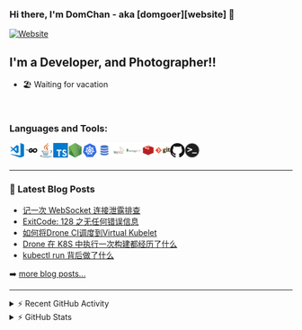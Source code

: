 ### Hi there, I'm DomChan - aka [domgoer][website] 👋

[![Website](https://img.shields.io/website?label=domgoer.io&style=for-the-badge&url=https%3A%2F%2Fblog.domgoer.io)](https://blog.domgoer.io)

## I'm a Developer, and Photographer!!

- 🏖 Waiting for vacation

<br />

### Languages and Tools:

<img align="left" alt="Visual Studio Code" width="26px" src="https://raw.githubusercontent.com/github/explore/80688e429a7d4ef2fca1e82350fe8e3517d3494d/topics/visual-studio-code/visual-studio-code.png" />
<img align="left" alt="Go" width="26px" src="https://raw.githubusercontent.com/github/explore/80688e429a7d4ef2fca1e82350fe8e3517d3494d/topics/go/go.png" />
<img align="left" alt="Java" width="26px" src="https://raw.githubusercontent.com/github/explore/80688e429a7d4ef2fca1e82350fe8e3517d3494d/topics/java/java.png" />
<img align="left" alt="TypeScript" width="26px" src="https://raw.githubusercontent.com/github/explore/80688e429a7d4ef2fca1e82350fe8e3517d3494d/topics/typescript/typescript.png" />
<img align="left" alt="Node.js" width="26px" src="https://raw.githubusercontent.com/github/explore/80688e429a7d4ef2fca1e82350fe8e3517d3494d/topics/nodejs/nodejs.png" />
<img align="left" alt="Kubernetes" width="26px" src="https://raw.githubusercontent.com/github/explore/80688e429a7d4ef2fca1e82350fe8e3517d3494d/topics/kubernetes/kubernetes.png" />
<img align="left" alt="SQL" width="26px" src="https://raw.githubusercontent.com/github/explore/80688e429a7d4ef2fca1e82350fe8e3517d3494d/topics/sql/sql.png" />
<img align="left" alt="MySQL" width="26px" src="https://raw.githubusercontent.com/github/explore/80688e429a7d4ef2fca1e82350fe8e3517d3494d/topics/mysql/mysql.png" />
<img align="left" alt="MongoDB" width="26px" src="https://raw.githubusercontent.com/github/explore/80688e429a7d4ef2fca1e82350fe8e3517d3494d/topics/mongodb/mongodb.png" />
<img align="left" alt="Redis" width="26px" src="https://raw.githubusercontent.com/github/explore/80688e429a7d4ef2fca1e82350fe8e3517d3494d/topics/redis/redis.png" />
<img align="left" alt="Git" width="26px" src="https://raw.githubusercontent.com/github/explore/80688e429a7d4ef2fca1e82350fe8e3517d3494d/topics/git/git.png" />
<img align="left" alt="GitHub" width="26px" src="https://raw.githubusercontent.com/github/explore/78df643247d429f6cc873026c0622819ad797942/topics/github/github.png" />
<img align="left" alt="Terminal" width="26px" src="https://raw.githubusercontent.com/github/explore/80688e429a7d4ef2fca1e82350fe8e3517d3494d/topics/terminal/terminal.png" />

<br />
<br />

---

### 📕 Latest Blog Posts

<!-- BLOG-POST-LIST:START -->
- [记一次 WebSocket 连接泄露排查](https://blog.domgoer.io/2019/12/29/websocket-leak/)
- [ExitCode: 128 之无任何错误信息](https://blog.domgoer.io/2019/11/21/exit-code-128/)
- [如何将Drone CI调度到Virtual Kubelet](https://blog.domgoer.io/2019/11/18/drone-virtual-kublet/)
- [Drone 在 K8S 中执行一次构建都经历了什么](https://blog.domgoer.io/2019/10/22/drone-in-k8s/)
- [kubectl run 背后做了什么](https://blog.domgoer.io/2019/08/29/kubectl-run/)
<!-- BLOG-POST-LIST:END -->

➡️ [more blog posts...](https://blog.domgoer.io)

---

<details>
    <summary> ⚡️ Recent GitHub Activity </summary>

<!--START_SECTION:activity-->
1. ❗️ Closed issue [#4](https://github.com/domgoer/msg-pusher/issues/4) in [domgoer/msg-pusher](https://github.com/domgoer/msg-pusher)
2. 🗣 Commented on [#4](https://github.com/domgoer/msg-pusher/issues/4) in [domgoer/msg-pusher](https://github.com/domgoer/msg-pusher)
3. 🗣 Commented on [#4](https://github.com/domgoer/msg-pusher/issues/4) in [domgoer/msg-pusher](https://github.com/domgoer/msg-pusher)
4. ❗️ Closed issue [#25](https://github.com/AliyunContainerService/serverless-k8s-examples/issues/25) in [AliyunContainerService/serverless-k8s-examples](https://github.com/AliyunContainerService/serverless-k8s-examples)
5. 🗣 Commented on [#25](https://github.com/AliyunContainerService/serverless-k8s-examples/issues/25) in [AliyunContainerService/serverless-k8s-examples](https://github.com/AliyunContainerService/serverless-k8s-examples)
<!--END_SECTION:activity-->
</details>

<details>
    <summary> ⚡️ GitHub Stats </summary>

[![Top Langs](https://github-readme-stats.vercel.app/api/top-langs/?username=domgoer&hide=html&layout=compact)](https://github.com/anuraghazra/github-readme-stats)

<img align="left" alt="domgoer's GitHub Stats" src="https://github-readme-stats.vercel.app/api?username=domgoer&show_icons=true&hide_border=true" />

</details>